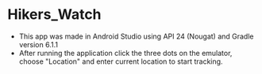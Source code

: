 # Hikers_Watch
- This app was made in Android Studio using API 24 (Nougat) and Gradle version 6.1.1
- After running the application click the three dots on the emulator, choose "Location" and enter current location to start tracking.

